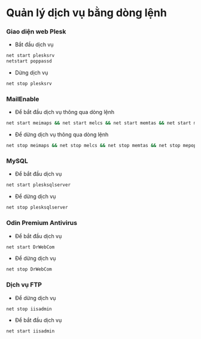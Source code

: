 # Quản lý dịch vụ bằng dòng lệnh

### Giao diện web Plesk

- Bắt đầu dịch vụ

```sh
net start plesksrv
netstart poppassd
```

- Dừng dịch vụ

```sh
net stop plesksrv
```

### MailEnable

- Để bắt đầu dịch vụ thông qua dòng lệnh

```sh
net start meimaps && net start melcs && net start memtas && net start mepops && net start mepocs && net start mesmtpcs
```

- Để dừng dịch vụ thông qua dòng lệnh

```sh
net stop meimaps && net stop melcs && net stop memtas && net stop mepops && net stop mepocs && net stop mesmtpcs
```

### MySQL

- Để bắt đầu dịch vụ

```sh
net start plesksqlserver
```

- Để dừng dịch vụ

```sh
net stop plesksqlserver
```

### Odin Premium Antivirus

- Để bắt đầu dịch vụ

```sh
net start DrWebCom
```

- Để dừng dịch vụ

```sh
net stop DrWebCom
```

### Dịch vụ FTP

- Để dừng dịch vụ

```sh
net stop iisadmin
```

- Để bắt đầu dịch vụ

```sh
net start iisadmin
```